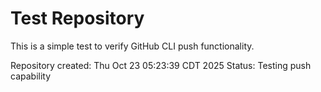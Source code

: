 # Test Repository

This is a simple test to verify GitHub CLI push functionality.

Repository created: Thu Oct 23 05:23:39 CDT 2025
Status: Testing push capability
